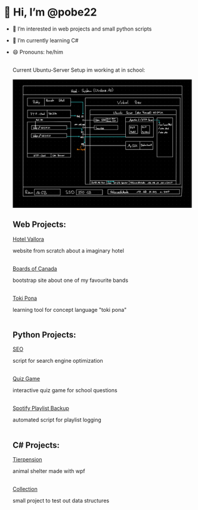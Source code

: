 # 👋 Hi, I’m @pobe22
  - 👀 I’m interested in web projects and small python scripts
  - 🌱 I’m currently learning C#
  - 😄 Pronouns: he/him
    <br>
    <br>

    Current Ubuntu-Server Setup im working at in school:
    <br>
    <br>
    ![Current Ubuntu-Server Setup](hostsystem.png)


    ## Web Projects:
    
    [Hotel Vallora](https://github.com/pobe22/WebprojektHotel)
    
    website from scratch about a imaginary hotel
    <br>
    <br>

    [Boards of Canada](https://github.com/pobe22/BoardsOfCanada)
    
    bootstrap site about one of my favourite bands
    <br>
    <br>
    
    [Toki Pona](https://github.com/pobe22/tokipona)
    
    learning tool for concept language "toki pona"
    <br>
    <br>
    

    ## Python Projects:
    
    [SEO](https://github.com/pobe22/SEO)
    
    script for search engine optimization
    <br>
    <br>
    
    [Quiz Game](https://github.com/pobe22/spiel)

    interactive quiz game for school questions
    <br>
    <br>
    
    [Spotify Playlist Backup](https://github.com/pobe22/automate_spotify_simple)

    automated script for playlist logging
    <br>
    <br>

    ## C# Projects:
    
    [Tierpension](https://github.com/pobe22/Tierpension)

    animal shelter made with wpf
    <br>
    <br>
    
    [Collection](https://github.com/pobe22/Collection)

    small project to test out data structures


